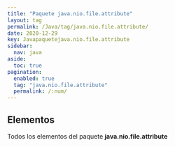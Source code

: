 ```yaml
---
title: "Paquete java.nio.file.attribute"
layout: tag
permalink: /Java/tag/java.nio.file.attribute/
date: 2020-12-29
key: Javapaquetejava.nio.file.attribute
sidebar: 
  nav: java
aside: 
  toc: true
pagination: 
  enabled: true
  tag: "java.nio.file.attribute"
  permalink: /:num/
---
```


<h2>Elementos</h2>
Todos los elementos del paquete <strong>java.nio.file.attribute</strong>
